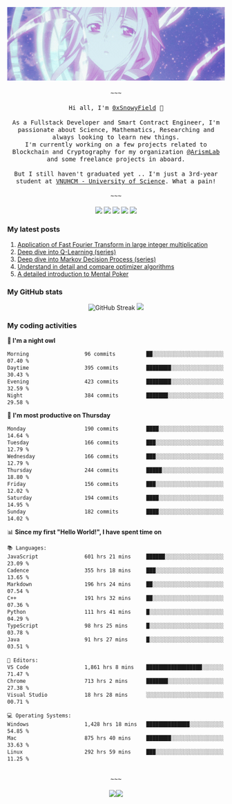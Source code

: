 <div align='center'>
<img src="./assets/banner.gif" alt="Banner" width="1000" />
  <samp>
    </br></br>~~~</br></br>
    Hi all, I'm <a href="https://snowyfield.me/">0xSnowyField</a> 🧸
    </br></br>
    As a Fullstack Developer and Smart Contract Engineer, I'm passionate about Science, Mathematics, Researching and always looking to learn new things.</br> I'm currently working on a few projects related to Blockchain and Cryptography for my organization <a href="https://github.com/ArismLab">@ArismLab</a> and some freelance projects in aboard.
    </br></br>
    But I still haven't graduated yet .. I'm just a 3rd-year student at <a href="https://en.hcmus.edu.vn/">VNUHCM - University of Science</a>. What a pain!
    </br></br>~~~</br></br>
  </samp>
  <a href = "https://wakatime.com/@SnowyField1906"><img src="https://img.shields.io/badge/-Wakatime-000000?style=for-the-badge&logo=wakatime&logoColor=white" target="_blank"></a>
  <a href="https://linkedin.com/in/NHThuan" target="_blank"><img src="https://img.shields.io/badge/-LinkedIn-0A66C2?style=for-the-badge&logo=linkedin&logoColor=white" target="_blank"></a>
  <a href="https://stackoverflow.com/users/17358240/snowyfield" target="_blank"><img src="https://img.shields.io/badge/StackOverflow-F58025?style=for-the-badge&logo=stackoverflow&logoColor=white" target="_blank"></a>
  <a href="https://facebook.com/SnowyField1906" target="_blank"><img src="https://img.shields.io/badge/-Facebook-0A66C2?style=for-the-badge&logo=facebook&logoColor=white" target="_blank"></a>
  <a href="https://x.com/SnowyField1906" target="_blank"><img src="https://img.shields.io/badge/-Twitter-000000?style=for-the-badge&logo=x&logoColor=white" target="_blank"></a>
</div>

### My latest posts

1. [Application of Fast Fourier Transform in large integer multiplication](https://www.snowyfield.me/posts/ung-dung-fast-fourier-transform-trong-phep-nhan-so-nguyen-lon)
2. [Deep dive into Q-Learning (series)](https://www.snowyfield.me/posts/hieu-sau-ve-q-learning-phan-1)
3. [Deep dive into Markov Decision Process (series)](https://www.snowyfield.me/posts/hieu-sau-ve-markov-decision-process-phan-1)
4. [Understand in detail and compare optimizer algorithms](https://www.snowyfield.me/posts/tim-hieu-chi-tiet-va-so-sanh-cac-thuat-toan-optimizer)
5. [A detailed introduction to Mental Poker](https://www.snowyfield.me/posts/gioi-thieu-chi-tiet-ve-bai-toan-mental-poker)

### My GitHub stats

<div align="center">
  <img src="https://github-readme-streak-stats.herokuapp.com?user=SnowyFIeld1906&theme=swift&hide_border=true&date_format=M%20j%5B%2C%20Y%5D&card_width=1000" alt="GitHub Streak" />
  <img src='http://github-profile-summary-cards.vercel.app/api/cards/profile-details?username=SnowyFIeld1906&theme=swift' width='1000px'/>
</div>

### My coding activities

<!--START_SECTION:waka-->
**🦉 I'm a night owl** 

```text
Morning                  96 commits          ██░░░░░░░░░░░░░░░░░░░░░░░   07.40 % 
Daytime                  395 commits         ████████░░░░░░░░░░░░░░░░░   30.43 % 
Evening                  423 commits         ████████░░░░░░░░░░░░░░░░░   32.59 % 
Night                    384 commits         ███████░░░░░░░░░░░░░░░░░░   29.58 % 
```
📅 **I'm most productive on Thursday** 

```text
Monday                   190 commits         ████░░░░░░░░░░░░░░░░░░░░░   14.64 % 
Tuesday                  166 commits         ███░░░░░░░░░░░░░░░░░░░░░░   12.79 % 
Wednesday                166 commits         ███░░░░░░░░░░░░░░░░░░░░░░   12.79 % 
Thursday                 244 commits         █████░░░░░░░░░░░░░░░░░░░░   18.80 % 
Friday                   156 commits         ███░░░░░░░░░░░░░░░░░░░░░░   12.02 % 
Saturday                 194 commits         ████░░░░░░░░░░░░░░░░░░░░░   14.95 % 
Sunday                   182 commits         ████░░░░░░░░░░░░░░░░░░░░░   14.02 % 
```


📊 **Since my first "Hello World!", I have spent time on** 

```text
📚 Languages: 
JavaScript               601 hrs 21 mins     ██████░░░░░░░░░░░░░░░░░░░   23.09 % 
Cadence                  355 hrs 18 mins     ███░░░░░░░░░░░░░░░░░░░░░░   13.65 % 
Markdown                 196 hrs 24 mins     ██░░░░░░░░░░░░░░░░░░░░░░░   07.54 % 
C++                      191 hrs 32 mins     ██░░░░░░░░░░░░░░░░░░░░░░░   07.36 % 
Python                   111 hrs 41 mins     █░░░░░░░░░░░░░░░░░░░░░░░░   04.29 % 
TypeScript               98 hrs 25 mins      █░░░░░░░░░░░░░░░░░░░░░░░░   03.78 % 
Java                     91 hrs 27 mins      █░░░░░░░░░░░░░░░░░░░░░░░░   03.51 % 

📑 Editors: 
VS Code                  1,861 hrs 8 mins    ██████████████████░░░░░░░   71.47 % 
Chrome                   713 hrs 2 mins      ███████░░░░░░░░░░░░░░░░░░   27.38 % 
Visual Studio            18 hrs 28 mins      ░░░░░░░░░░░░░░░░░░░░░░░░░   00.71 % 

💻 Operating Systems: 
Windows                  1,428 hrs 18 mins   ██████████████░░░░░░░░░░░   54.85 % 
Mac                      875 hrs 40 mins     ████████░░░░░░░░░░░░░░░░░   33.63 % 
Linux                    292 hrs 59 mins     ███░░░░░░░░░░░░░░░░░░░░░░   11.25 % 
```

<div align='center'><samp></br>~~~</br></br></samp><img src='http://img.shields.io/badge/I%20have%20been%20coding%20for-2%2C603%20hrs%2057%20mins-gray?style=for-the-badge&labelColor=white' /><img src='https://img.shields.io/badge/I%20have%20been%20writing-3.4%20million%20lines%20of%20code-gray?style=for-the-badge&labelColor=white' /></div>


<!--END_SECTION:waka-->
